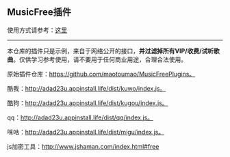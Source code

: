 ## MusicFree插件

使用方式请参考：[这里](https://mp.weixin.qq.com/s?__biz=MzkxOTM5MDI4MA==&mid=2247483875&idx=1&sn=aedf8bb909540634d927de7fd2b4b8b1&chksm=c1a390c4f6d419d233908bb781d418c6b9fd2ca82e9e93291e7c93b8ead3c50ca5ae39668212#rd)

---
本仓库的插件只是示例，来自于网络公开的接口，**并过滤掉所有VIP/收费/试听歌曲**。仅供学习参考使用，请不要用于任何商业用途，合理合法使用。

原始插件仓库：https://github.com/maotoumao/MusicFreePlugins。

酷我：http://adad23u.appinstall.life/dist/kuwo/index.js。

酷狗：http://adad23u.appinstall.life/dist/kugou/index.js。

qq：http://adad23u.appinstall.life/dist/qq/index.js。

咪咕：http://adad23u.appinstall.life/dist/migu/index.js。

js加密工具：http://www.jshaman.com/index.html#free